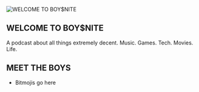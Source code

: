 ![WELCOME TO BOY$NITE]({{site.url}}{{site.baseurl}}/assets/hero_with_description.jpg)

## WELCOME TO BOY$NITE
A podcast about all things extremely decent. Music. Games. Tech. Movies. Life.

## MEET THE BOYS
- Bitmojis go here
